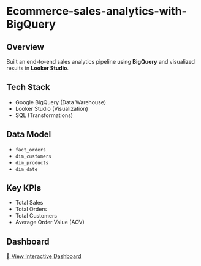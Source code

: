 # Ecommerce-sales-analytics-with-BigQuery

## Overview
Built an end-to-end sales analytics pipeline using **BigQuery** and visualized results in **Looker Studio**.  

## Tech Stack
- Google BigQuery (Data Warehouse)
- Looker Studio (Visualization)
- SQL (Transformations)

## Data Model
- `fact_orders`
- `dim_customers`
- `dim_products`
- `dim_date`

## Key KPIs
- Total Sales
- Total Orders
- Total Customers
- Average Order Value (AOV)

## Dashboard
[🔗 View Interactive Dashboard](https://lookerstudio.google.com/reporting/59922b78-0385-43b9-84c2-8464d897973d)
